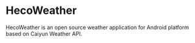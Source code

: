 # HecoWeather

HecoWeather is an open source weather application for Android platform based on Caiyun Weather API.
